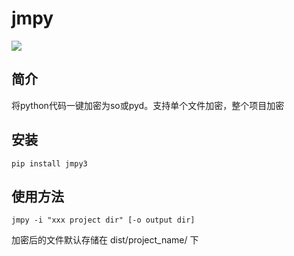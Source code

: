# jmpy

![](https://img.shields.io/badge/python-3.0-brightgreen)

## 简介

将python代码一键加密为so或pyd。支持单个文件加密，整个项目加密

## 安装

    pip install jmpy3

## 使用方法

    jmpy -i "xxx project dir" [-o output dir]

加密后的文件默认存储在 dist/project_name/ 下